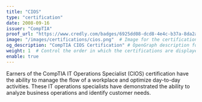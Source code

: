 ```yaml
---
title: "CIOS"
type: "certification"
date: 2008-09-16
issuer: "CompTIA"
proof_url: "https://www.credly.com/badges/6925dd08-dcd8-4e4c-b37a-8da2a813d942/public_url"
image: "/images/certifications/cios.png"  # Image for the certification
og_description: "CompTIA CIOS Certification" # OpenGraph description for this page
weight: 1  # Control the order in which the certifications are displayed
enable: true
---
```

Earners of the CompTIA IT Operations Specialist (CIOS) certification have the ability to manage
the flow of a workplace and optimize day-to-day activities. These IT operations specialists have demonstrated the ability to analyze business operations and identify customer needs.
